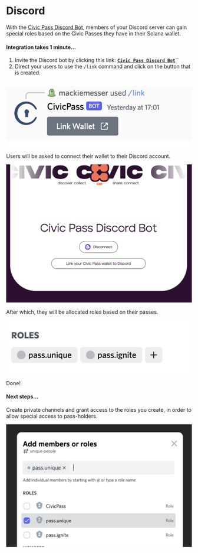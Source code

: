 # Discord

With the [Civic Pass Discord Bot](https://discord.com/api/oauth2/authorize?client\_id=984369541108875327\&permissions=2415937536\&redirect\_uri=https%3A%2F%2Fapi.civic.com%2Fdiscord%2Fregister\&response\_type=code\&scope=bot%20identify%20applications.commands), members of your Discord server can gain special roles based on the Civic Passes they have in their Solana wallet.

#### Integration takes 1 minute...

1. Invite the Discord bot by clicking this link:  [**`Civic Pass Discord Bot`**](https://discord.com/api/oauth2/authorize?client\_id=984369541108875327\&permissions=2415937536\&redirect\_uri=https%3A%2F%2Fapi.civic.com%2Fdiscord%2Fregister\&response\_type=code\&scope=bot%20identify%20applications.commands)``
2. Direct your users to use the `/link` command and click on the button that is created.

![](<../.gitbook/assets/image (4) (1).png>)

Users will be asked to connect their wallet to their Discord account.

![](../.gitbook/assets/image.png)

After which, they will be allocated roles based on their passes.

![](<../.gitbook/assets/image (3).png>)

Done!

#### Next steps...&#x20;

Create private channels and grant access to the roles you create, in order to allow special access to pass-holders.

![](<../.gitbook/assets/image (6).png>)

